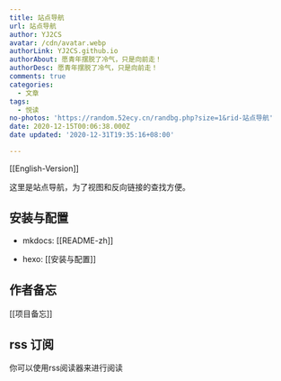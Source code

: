 ```yaml
---
title: 站点导航
url: 站点导航
author: YJ2CS
avatar: /cdn/avatar.webp
authorLink: YJ2CS.github.io
authorAbout: 愿青年摆脱了冷气，只是向前走！
authorDesc: 愿青年摆脱了冷气，只是向前走！
comments: true
categories:
  - 文章
tags:
  - 悦读
no-photos: 'https://random.52ecy.cn/randbg.php?size=1&rid-站点导航'
date: 2020-12-15T00:06:38.000Z
date updated: '2020-12-31T19:35:16+08:00'

---
```


[[English-Version]]

这里是站点导航，为了视图和反向链接的查找方便。

## 安装与配置

- mkdocs: [[README-zh]]

- hexo: [[安装与配置]]

## 作者备忘

[[项目备忘]]

## rss 订阅

你可以使用rss阅读器来进行阅读
